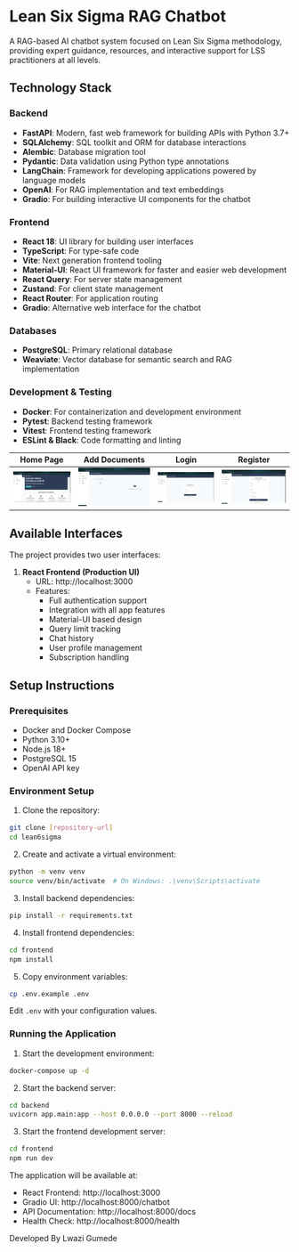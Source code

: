 # Lean Six Sigma RAG Chatbot

A RAG-based AI chatbot system focused on Lean Six Sigma methodology, providing expert guidance, resources, and interactive support for LSS practitioners at all levels.

## Technology Stack

### Backend
- **FastAPI**: Modern, fast web framework for building APIs with Python 3.7+
- **SQLAlchemy**: SQL toolkit and ORM for database interactions
- **Alembic**: Database migration tool
- **Pydantic**: Data validation using Python type annotations
- **LangChain**: Framework for developing applications powered by language models
- **OpenAI**: For RAG implementation and text embeddings
- **Gradio**: For building interactive UI components for the chatbot

### Frontend
- **React 18**: UI library for building user interfaces
- **TypeScript**: For type-safe code
- **Vite**: Next generation frontend tooling
- **Material-UI**: React UI framework for faster and easier web development
- **React Query**: For server state management
- **Zustand**: For client state management
- **React Router**: For application routing
- **Gradio**: Alternative web interface for the chatbot

### Databases
- **PostgreSQL**: Primary relational database
- **Weaviate**: Vector database for semantic search and RAG implementation

### Development & Testing
- **Docker**: For containerization and development environment
- **Pytest**: Backend testing framework
- **Vitest**: Frontend testing framework
- **ESLint & Black**: Code formatting and linting

|                    Home Page                    |                  Add Documents                  |                Login                 |               Register               |
|:-------------------------------------------------:|:-------------------------------------------------:|:-------------------------------------------------:|:-------------------------------------------------:|
| <img src="homepage.png" width="250px"/> | <img src="addDocuments.png" width="250px"/> | <img src="login.png" width="250px"/> | <img src="register.png" width="250px"/> |



## Available Interfaces

The project provides two user interfaces:

1. **React Frontend (Production UI)**
   - URL: http://localhost:3000
   - Features:
     - Full authentication support
     - Integration with all app features
     - Material-UI based design
     - Query limit tracking
     - Chat history
     - User profile management
     - Subscription handling

## Setup Instructions

### Prerequisites
- Docker and Docker Compose
- Python 3.10+
- Node.js 18+
- PostgreSQL 15
- OpenAI API key

### Environment Setup

1. Clone the repository:
```bash
git clone [repository-url]
cd lean6sigma
```

2. Create and activate a virtual environment:
```bash
python -m venv venv
source venv/bin/activate  # On Windows: .\venv\Scripts\activate
```

3. Install backend dependencies:
```bash
pip install -r requirements.txt
```

4. Install frontend dependencies:
```bash
cd frontend
npm install
```

5. Copy environment variables:
```bash
cp .env.example .env
```
Edit `.env` with your configuration values.

### Running the Application

1. Start the development environment:
```bash
docker-compose up -d
```

2. Start the backend server:
```bash
cd backend
uvicorn app.main:app --host 0.0.0.0 --port 8000 --reload
```

3. Start the frontend development server:
```bash
cd frontend
npm run dev
```

The application will be available at:
- React Frontend: http://localhost:3000
- Gradio UI: http://localhost:8000/chatbot
- API Documentation: http://localhost:8000/docs
- Health Check: http://localhost:8000/health

Developed By Lwazi Gumede
